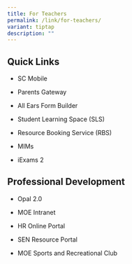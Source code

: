 ```yaml
---
title: For Teachers
permalink: /link/for-teachers/
variant: tiptap
description: ""
---
```

<h2>Quick Links</h2>
<ul data-tight="true" class="tight">
<li>
<p><a rel="noopener nofollow" target="_blank">SC Mobile</a>
</p>
</li>
<li>
<p><a rel="noopener nofollow" target="_blank">Parents Gateway</a>
</p>
</li>
<li>
<p><a rel="noopener nofollow" target="_blank">All Ears Form Builder</a>
</p>
</li>
<li>
<p><a rel="noopener nofollow" target="_blank">Student Learning Space (SLS)</a>
</p>
</li>
<li>
<p><a rel="noopener nofollow" target="_blank">Resource Booking Service (RBS)</a>
</p>
</li>
<li>
<p><a rel="noopener nofollow" target="_blank">MIMs</a>
</p>
</li>
<li>
<p><a rel="noopener nofollow" target="_blank">iExams 2</a>
</p>
</li>
</ul>
<h2>Professional Development</h2>
<ul data-tight="true" class="tight">
<li>
<p><a rel="noopener nofollow" target="_blank">Opal 2.0</a>
</p>
</li>
<li>
<p><a rel="noopener nofollow" target="_blank">MOE Intranet</a>
</p>
</li>
<li>
<p><a rel="noopener nofollow" target="_blank">HR Online Portal</a>
</p>
</li>
<li>
<p><a rel="noopener nofollow" target="_blank">SEN Resource Portal</a>
</p>
</li>
<li>
<p><a rel="noopener nofollow" target="_blank">MOE Sports and Recreational Club</a>
</p>
</li>
</ul>
<p></p>